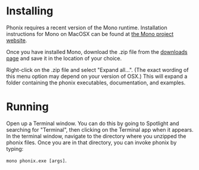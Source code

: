 # Installing #

Phonix requires a recent version of the Mono runtime. Installation instructions for Mono on MacOSX can be found at [the Mono project website](http://www.mono-project.com/Mono:OSX).

Once you have installed Mono, download the .zip file from the [downloads page](http://code.google.com/p/phonix/downloads/list) and save it in the location of your choice.

Right-click on the .zip file and select "Expand all...". (The exact wording of this menu option may depend on your version of OSX.) This will expand a folder containing the phonix executables, documentation, and examples.

# Running #

Open up a Terminal window. You can do this by going to Spotlight and searching for "Terminal", then clicking on the Terminal app when it appears. In the terminal window, navigate to the directory where you unzipped the phonix files. Once you are in that directory, you can invoke phonix by typing:

`mono phonix.exe [args]`.
